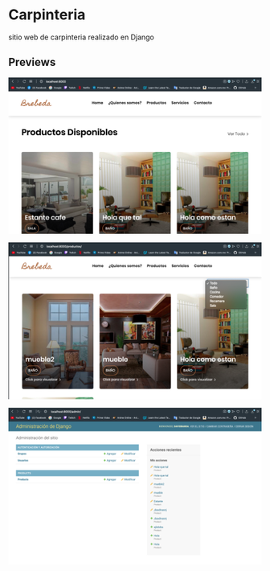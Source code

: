 # Carpinteria

sitio web de carpinteria realizado en Django

## Previews
![alt text](https://github.com/DavidBanda/Carpinteria/blob/master/Prevs/Pw-1.png)

![alt text](https://github.com/DavidBanda/Carpinteria/blob/master/Prevs/Pw-2.png)

![alt text](https://github.com/DavidBanda/Carpinteria/blob/master/Prevs/Pw-3.png)

